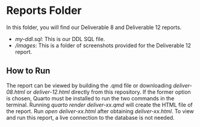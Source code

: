 # Reports Folder

In this folder, you will find our Deliverable 8 and Deliverable 12 reports. 

- *my-ddl.sql*: This is our DDL SQL file. 
- */images*: This is a folder of screenshots provided for the Deliverable 12 report. 

## How to Run
The report can be viewed by building the .qmd file or downloading *deliver-08.html* or *deliver-12.html* directly from this repository. If the former option is chosen, Quarto must be installed to run the two commands in the terminal. Running *quarto render deliver-xx.qmd* will create the HTML file of the report. Run *open deliver-xx.html* after obtaining *deliver-xx.html*. To view and run this report, a live connection to the database is not needed.

